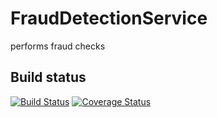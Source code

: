 FraudDetectionService
=====================

performs fraud checks

## Build status
[![Build Status](https://travis-ci.org/warsjawa-microservice-hackathon/FraudDetectionService.svg?branch=master)](https://travis-ci.org/warsjawa-microservice-hackathon/FraudDetectionService) [![Coverage Status](http://img.shields.io/coveralls/warsjawa-microservice-hackathon/FraudDetectionService/master.svg)](https://coveralls.io/r/warsjawa-microservice-hackathon/FraudDetectionService)
